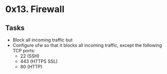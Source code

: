 # 0x13. Firewall

## Tasks
* Block all incoming traffic but
* Configure ufw so that it blocks all incoming traffic, except the following TCP ports:
    - 22 (SSH)
    - 443 (HTTPS SSL)
    - 80 (HTTP)
